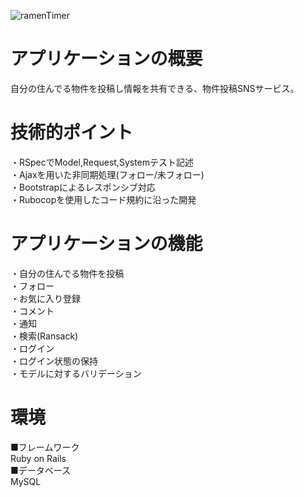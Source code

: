 ![ramenTimer](https://user-images.githubusercontent.com/73694913/104428553-f740bd00-55c7-11eb-8935-0c57a0694f78.png)



# アプリケーションの概要
自分の住んでる物件を投稿し情報を共有できる、物件投稿SNSサービス。

# 技術的ポイント
・RSpecでModel,Request,Systemテスト記述  
・Ajaxを用いた非同期処理(フォロー/未フォロー)  
・Bootstrapによるレスポンシブ対応  
・Rubocopを使用したコード規約に沿った開発

# アプリケーションの機能
・自分の住んでる物件を投稿  
・フォロー  
・お気に入り登録  
・コメント  
・通知  
・検索(Ransack)  
・ログイン  
・ログイン状態の保持  
・モデルに対するバリデーション

# 環境
■フレームワーク  
 Ruby on Rails  
■データベース  
 MySQL
